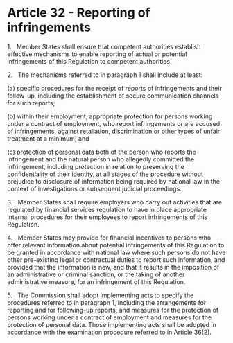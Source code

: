 # Article 32 - Reporting of infringements


1.   Member States shall ensure that competent authorities establish effective mechanisms to enable reporting of actual or potential infringements of this Regulation to competent authorities.

2.   The mechanisms referred to in paragraph 1 shall include at least:

(a) specific procedures for the receipt of reports of infringements and their follow-up, including the establishment of secure communication channels for such reports;

(b) within their employment, appropriate protection for persons working under a contract of employment, who report infringements or are accused of infringements, against retaliation, discrimination or other types of unfair treatment at a minimum; and

(c) protection of personal data both of the person who reports the infringement and the natural person who allegedly committed the infringement, including protection in relation to preserving the confidentiality of their identity, at all stages of the procedure without prejudice to disclosure of information being required by national law in the context of investigations or subsequent judicial proceedings.

3.   Member States shall require employers who carry out activities that are regulated by financial services regulation to have in place appropriate internal procedures for their employees to report infringements of this Regulation.

4.   Member States may provide for financial incentives to persons who offer relevant information about potential infringements of this Regulation to be granted in accordance with national law where such persons do not have other pre-existing legal or contractual duties to report such information, and provided that the information is new, and that it results in the imposition of an administrative or criminal sanction, or the taking of another administrative measure, for an infringement of this Regulation.

5.   The Commission shall adopt implementing acts to specify the procedures referred to in paragraph 1, including the arrangements for reporting and for following-up reports, and measures for the protection of persons working under a contract of employment and measures for the protection of personal data. Those implementing acts shall be adopted in accordance with the examination procedure referred to in Article 36(2).
